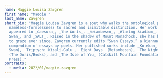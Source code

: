 ```yaml
---
name: Maggie Louisa Zavgren
first_name: "Maggie "
last_name: Zavgren
short_bio: "Maggie Louisa Zavgren is a poet who walks the ontological plain from
  nameless-formlessness to sacred and inimitable distinction. Her work has
  appeared in _Caesura_, _The Doris_, _Metambesen_, _Blazing Stadium_, _The
  Swan_, and _SALT_. Raised in the shadow of Mount Monadnock, she has been out
  to graze ever since. Zavgren currently edits “Swan Essays,” a biannual
  compendium of essays by poets. Her published works include _Kotekan_ (The
  Swan), _Triptych: Kigali-Gulu_, _Eight Days_ (Metambesen), _The Night Orchard_
  (The Doris/Books), and _The Isle of You_ (Catskill Mountain Foundation
  Press)."
portraits:
  - media: 2022/01/maggie-zavgren
---
```

